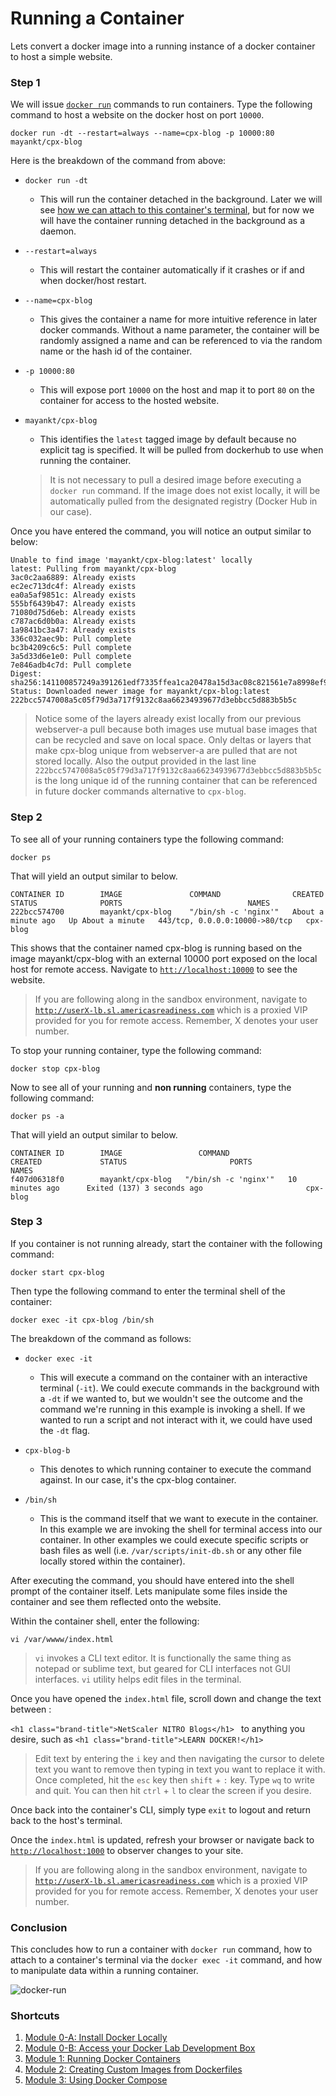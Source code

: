 # Running a Container

Lets convert a docker image into a running instance of a docker container to host a simple website.

### Step 1

We will issue [`docker run`](https://docs.docker.com/engine/reference/run/) commands to run containers. Type the following command to host a website on the docker host on port `10000`.  

`docker run -dt --restart=always --name=cpx-blog -p 10000:80 mayankt/cpx-blog`

Here is the breakdown of the command from above:

* `docker run -dt`
    * This will run the container detached in the background. Later we will see [how we can attach to this container's terminal](https://stackoverflow.com/questions/30172605/how-to-get-into-a-docker-container), but for now we will have the container running detached in the background as a daemon.

* `--restart=always`
    * This will restart the container automatically if it crashes or if and when docker/host restart.

* `--name=cpx-blog`
    * This gives the container a name for more intuitive reference in later docker commands. Without a name parameter, the container will be randomly assigned a name and can be referenced to via the random name or the hash id of the container.

* `-p 10000:80`
    * This will expose port `10000` on the host and map it to port `80` on the container for access to the hosted website.

* `mayankt/cpx-blog`
    * This identifies the `latest` tagged image by default because no explicit tag is specified. It will be pulled from dockerhub to use when running the container.

    > It is not necessary to pull a desired image before executing a `docker run` command. If the image does not exist locally, it will be automatically pulled from the designated registry (Docker Hub in our case).

Once you have entered the command, you will notice an output similar to below:

```
Unable to find image 'mayankt/cpx-blog:latest' locally
latest: Pulling from mayankt/cpx-blog
3ac0c2aa6889: Already exists
ec2ec713dc4f: Already exists
ea0a5af9851c: Already exists
555bf6439b47: Already exists
71080d75d6eb: Already exists
c787ac6d0b0a: Already exists
1a9841bc3a47: Already exists
336c032aec9b: Pull complete
bc3b4209c6c5: Pull complete
3a5d33d6e1e0: Pull complete
7e846adb4c7d: Pull complete
Digest: sha256:141100857249a391261edf7335ffea1ca20478a15d3ac08c821561e7a8998ef9
Status: Downloaded newer image for mayankt/cpx-blog:latest
222bcc5747008a5c05f79d3a717f9132c8aa66234939677d3ebbcc5d883b5b5c
```
   > Notice some of the layers already exist locally from our previous webserver-a pull because both images use mutual base images that can be recycled and save on local space. Only deltas or layers that make cpx-blog unique from webserver-a are pulled that are not stored locally. Also the output provided in the last line `222bcc5747008a5c05f79d3a717f9132c8aa66234939677d3ebbcc5d883b5b5c` is the long unique id of the running container that can be referenced in future docker commands alternative to `cpx-blog`.

### Step 2

To see all of your running containers type the following command:

`docker ps`

That will yield an output similar to below.

```
CONTAINER ID        IMAGE               COMMAND                CREATED              STATUS              PORTS                            NAMES
222bcc574700        mayankt/cpx-blog    "/bin/sh -c 'nginx'"   About a minute ago   Up About a minute   443/tcp, 0.0.0.0:10000->80/tcp   cpx-blog
```

This shows that the container named cpx-blog is running based on the image mayankt/cpx-blog with an external 10000 port exposed on the local host for remote access. Navigate to [`htt://localhost:10000`](http://localhost:1000) to see the website.

  > If you are following along in the sandbox environment, navigate to [`http://userX-lb.sl.americasreadiness.com`](http://userX-lb.sl.americasreadiness.com) which is a proxied VIP provided for you for remote access. Remember, X denotes your user number.

To stop your running container, type the following command:

`docker stop cpx-blog`

Now to see all of your running and **non running** containers, type the following command:

`docker ps -a`

That will yield an output similar to below.

```
CONTAINER ID        IMAGE                 COMMAND                CREATED             STATUS                       PORTS               NAMES
f407d06318f0        mayankt/cpx-blog   "/bin/sh -c 'nginx'"   10 minutes ago      Exited (137) 3 seconds ago                       cpx-blog
```

### Step 3

If you container is not running already, start the container with the following command:

`docker start cpx-blog`

Then type the following command to enter the terminal shell of the container:

`docker exec -it cpx-blog /bin/sh`

The breakdown of the command as follows:

* `docker exec -it`
    * This will execute a command on the container with an interactive terminal (`-it`). We could execute commands in the background with a `-dt` if we wanted to, but we wouldn't see the outcome and the command we're running in this example is invoking a shell. If we wanted to run a script and not interact with it, we could have used the `-dt` flag.  

* `cpx-blog-b`
    * This denotes to which running container to execute the command against. In our case, it's the cpx-blog container.

* `/bin/sh`
    * This is the command itself that we want to execute in the container. In this example we are invoking the shell for terminal access into our container. In other examples we could execute specific scripts or bash files as well (i.e. `/var/scripts/init-db.sh` or any other file locally stored within the container).

After executing the command, you should have entered into the shell prompt of the container itself. Lets manipulate some files inside the container and see them reflected onto the website.

Within the container shell, enter the following:

`vi /var/wwww/index.html`
  > `vi` invokes a CLI text editor. It is functionally the same thing as notepad or sublime text, but geared for CLI interfaces not GUI interfaces. `vi` utility helps edit files in the terminal.

Once you have opened the `index.html` file, scroll down and change the text between :

` <h1 class="brand-title">NetScaler NITRO Blogs</h1>  ` to anything you desire, such as ` <h1 class="brand-title">LEARN DOCKER!</h1>  `

  > Edit text by entering the `i` key and then navigating the cursor to delete text you want to remove then typing in text you want to replace it with. Once completed, hit the `esc` key then `shift` + `:` key. Type `wq` to write and quit. You can then hit `ctrl` + `l` to clear the screen if you desire.

Once back into the container's CLI, simply type `exit` to logout and return back to the host's terminal.

Once the `index.html` is updated, refresh your browser or navigate back to [`http://localhost:1000`](http://localhost:1000) to observer changes to your site.
  > If you are following along in the sandbox environment, navigate to [`http://userX-lb.sl.americasreadiness.com`](http://userX-lb.sl.americasreadiness.com) which is a proxied VIP provided for you for remote access. Remember, X denotes your user number.

### Conclusion

This concludes how to run a container with `docker run` command, how to attach to a container's terminal via the `docker exec -it` command, and how to manipulate data within a running container.

![docker-run](images/docker-run.gif)

### Shortcuts

1. [Module 0-A: Install Docker Locally](https://hub.docker.com/?next=https%3A%2F%2Fhub.docker.com%2F)
2. [Module 0-B: Access your Docker Lab Development Box](../../Module-0)
2. [Module 1: Running Docker Containers](../../Module-1)
3. [Module 2: Creating Custom Images from Dockerfiles](../../Module-2)
4. [Module 3: Using Docker Compose](../../Module-3)
